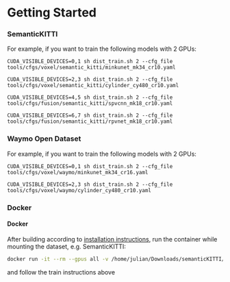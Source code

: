 # Getting Started

### SemanticKITTI

For example, if you want to train the following models with 2 GPUs:

```
CUDA_VISIBLE_DEVICES=0,1 sh dist_train.sh 2 --cfg_file tools/cfgs/voxel/semantic_kitti/minkunet_mk34_cr10.yaml           

CUDA_VISIBLE_DEVICES=2,3 sh dist_train.sh 2 --cfg_file tools/cfgs/voxel/semantic_kitti/cylinder_cy480_cr10.yaml

CUDA_VISIBLE_DEVICES=4,5 sh dist_train.sh 2 --cfg_file tools/cfgs/fusion/semantic_kitti/spvcnn_mk18_cr10.yaml

CUDA_VISIBLE_DEVICES=6,7 sh dist_train.sh 2 --cfg_file tools/cfgs/fusion/semantic_kitti/rpvnet_mk18_cr10.yaml
```

### Waymo Open Dataset

For example, if you want to train the following models with 2 GPUs:

```
CUDA_VISIBLE_DEVICES=0,1 sh dist_train.sh 2 --cfg_file tools/cfgs/voxel/waymo/minkunet_mk34_cr16.yaml       

CUDA_VISIBLE_DEVICES=2,3 sh dist_train.sh 2 --cfg_file tools/cfgs/voxel/waymo/cylinder_cy480_cr10.yaml
```

### Docker

#### Docker

After building according to [installation instructions](./INSTALL.md), run the container while mounting the dataset, e.g. SemanticKITTI:

```bash
docker run -it --rm --gpus all -v /home/julian/Downloads/semanticKITTI/dataset:/home/pcseg/data_root/SemanticKITTI/ pcseg
```

and follow the train instructions above